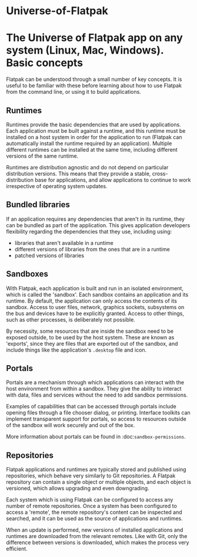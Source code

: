 # Universe-of-Flatpak
The Universe of Flatpak app on any system (Linux, Mac, Windows).
Basic concepts
==============

Flatpak can be understood through a small number of key concepts. It is
useful to be familiar with these before learning about how to use Flatpak
from the command line, or using it to build applications.


Runtimes
--------

Runtimes provide the basic dependencies that are used by applications. Each
application must be built against a runtime, and this runtime must be
installed on a host system in order for the application to run (Flatpak
can automatically install the runtime required by an application). Multiple
different runtimes can be installed at the same time, including different
versions of the same runtime.

Runtimes are distribution agnostic and do not depend on particular distribution
versions. This means that they provide a stable, cross-distribution base
for applications, and allow applications to continue to work irrespective
of operating system updates.

Bundled libraries
-----------------

If an application requires any dependencies that aren't in its runtime, they
can be bundled as part of the application. This gives application developers
flexibility regarding the dependencies that they use, including using:

- libraries that aren't available in a runtime
- different versions of libraries from the ones that are in a runtime
- patched versions of libraries

Sandboxes
---------

With Flatpak, each application is built and run in an isolated environment,
which is called the 'sandbox'. Each sandbox contains an application and
its runtime. By default, the application can only access the contents of
its sandbox. Access to user files, network, graphics sockets, subsystems on
the bus and devices have to be explicitly granted. Access to other things,
such as other processes, is deliberately not possible.

By necessity, some resources that are inside the sandbox need to be exposed
outside, to be used by the host system. These are known as 'exports', since
they are files that are exported out of the sandbox, and include things like
the application's ``.desktop`` file and icon.

Portals
-------

Portals are a mechanism through which applications can interact with the
host environment from within a sandbox. They give the ability to interact
with data, files and services without the need to add sandbox permissions.

Examples of capabilities that can be accessed through portals include opening
files through a file chooser dialog, or printing. Interface toolkits can
implement transparent support for portals, so access to resources outside
of the sandbox will work securely and out of the box.

More information about portals can be found in :doc:`sandbox-permissions`.

Repositories
------------

Flatpak applications and runtimes are typically stored and published using
repositories, which behave very similarly to Git repositories. A Flatpak
repository can contain a single object or multiple objects, and each object
is versioned, which allows upgrading and even downgrading.

Each system which is using Flatpak can be configured to access any number of
remote repositories. Once a system has been configured to access a 'remote',
the remote repository's content can be inspected and searched, and it can
be used as the source of applications and runtimes.

When an update is performed, new versions of installed applications and
runtimes are downloaded from the relevant remotes. Like with Git, only
the difference between versions is downloaded, which makes the process
very efficient.
